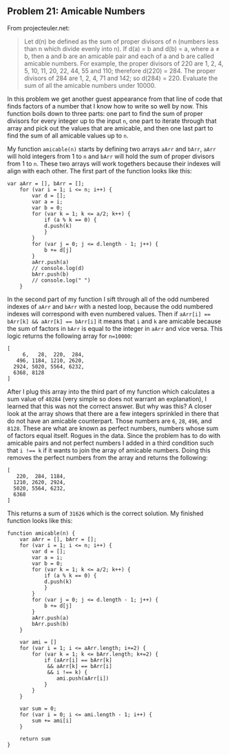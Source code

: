 ## Problem 21: Amicable Numbers
From projecteuler.net:
>Let d(n) be defined as the sum of proper divisors of n (numbers less than n which divide evenly into n).
If d(a) = b and d(b) = a, where a ≠ b, then a and b are an amicable pair and each of a and b are called amicable numbers.
For example, the proper divisors of 220 are 1, 2, 4, 5, 10, 11, 20, 22, 44, 55 and 110; therefore d(220) = 284. The proper divisors of 284 are 1, 2, 4, 71 and 142; so d(284) = 220.
Evaluate the sum of all the amicable numbers under 10000.

In this problem we get another guest appearance from that line of code that finds factors of a number that I know how to write so well by now. This function boils down to three parts: one part to find the sum of proper divisors for every integer up to the input `n`, one part to iterate through that array and pick out the values that are amicable, and then one last part to find the sum of all amicable values up to `n`. 

My function `amicable(n)` starts by defining two arrays `aArr` and `bArr`, `aArr` will hold integers from 1 to `n` and `bArr` will hold the sum of proper divisors from 1 to `n`. These two arrays will work togethers because their indexes will align with each other. The first part of the function looks like this:
```
var aArr = [], bArr = [];
    for (var i = 1; i <= n; i++) {
        var d = [];
        var a = i;
        var b = 0;
        for (var k = 1; k <= a/2; k++) {
            if (a % k == 0) {
            d.push(k)
            }
        }
        for (var j = 0; j <= d.length - 1; j++) {
            b += d[j]
        }
        aArr.push(a)
        // console.log(d)
        bArr.push(b)
        // console.log(" ")
    }
```

In the second part of my function I sift through all of the odd numbered indexes of `aArr` and `bArr` with a nested loop, because the odd numbered indexes will correspond with even numbered values. Then if `aArr[i] == bArr[k] && aArr[k] == bArr[i]` it means that `i` and `k` are amicable because the sum of factors in `bArr` is equal to the integer in `aArr` and vice versa. This logic returns the following array for `n=10000`:
```
[
     6,   28,  220,  284,
   496, 1184, 1210, 2620,
  2924, 5020, 5564, 6232,
  6368, 8128
]
```

After I plug this array into the third part of my function which calculates a sum value of `40284` (very simple so does not warrant an explanation), I learned that this was not the correct answer. But why was this? A closer look at the array shows that there are a few integers sprinkled in there that do not have an amicable counterpart. Those numbers are `6`, `28`, `496`, and `8128`. These are what are known as perfect numbers, numbers whose sum of factors equal itself. Rogues in the data. Since the problem has to do with amicable pairs and not perfect numbers I added in a third condition such that `i !== k` if it wants to join the array of amicable numbers. Doing this removes the perfect numbers from the array and returns the following:
```
[
   220,  284, 1184,
  1210, 2620, 2924,
  5020, 5564, 6232,
  6368
]
```
This returns a sum of `31626` which is the correct solution. My finished function looks like this:
```
function amicable(n) {
    var aArr = [], bArr = [];
    for (var i = 1; i <= n; i++) {
        var d = [];
        var a = i;
        var b = 0;
        for (var k = 1; k <= a/2; k++) {
            if (a % k == 0) {
            d.push(k)
            }
        }
        for (var j = 0; j <= d.length - 1; j++) {
            b += d[j]
        }
        aArr.push(a)
        bArr.push(b)
    }

    var ami = []
    for (var i = 1; i <= aArr.length; i+=2) {
        for (var k = 1; k <= bArr.length; k+=2) {
            if (aArr[i] == bArr[k] 
             && aArr[k] == bArr[i]
             && i !== k) {
                ami.push(aArr[i])
            }
        }
    }

    var sum = 0;
    for (var i = 0; i <= ami.length - 1; i++) {
        sum += ami[i]
    }

    return sum
} 
```